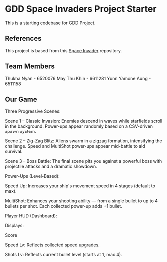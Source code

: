 # GDD Space Invaders Project Starter

This is a starting codebase for GDD Project.

## References
This project is based from this 
[Space Invader](https://github.com/janbodnar/Java-Space-Invaders) repository.

## Team Members
Thukha Nyan - 6520076
May Thu Khin - 6611281
Yunn Yamone Aung - 6511158

## Our Game
Three Progressive Scenes:

Scene 1 – Classic Invasion: Enemies descend in waves while starfields scroll in the background. Power-ups appear randomly based on a CSV-driven spawn system.

Scene 2 – Zig-Zag Blitz: Aliens swarm in a zigzag formation, intensifying the challenge. Speed and MultiShot power-ups appear mid-battle to aid survival.

Scene 3 – Boss Battle: The final scene pits you against a powerful boss with projectile attacks and a dramatic showdown.

Power-Ups (Level-Based):

Speed Up: Increases your ship's movement speed in 4 stages (default to max).

MultiShot: Enhances your shooting ability — from a single bullet to up to 4 bullets per shot. Each collected power-up adds +1 bullet.

Player HUD (Dashboard):

Displays:

Score

Speed Lv: Reflects collected speed upgrades.

Shots Lv: Reflects current bullet level (starts at 1, max 4).
